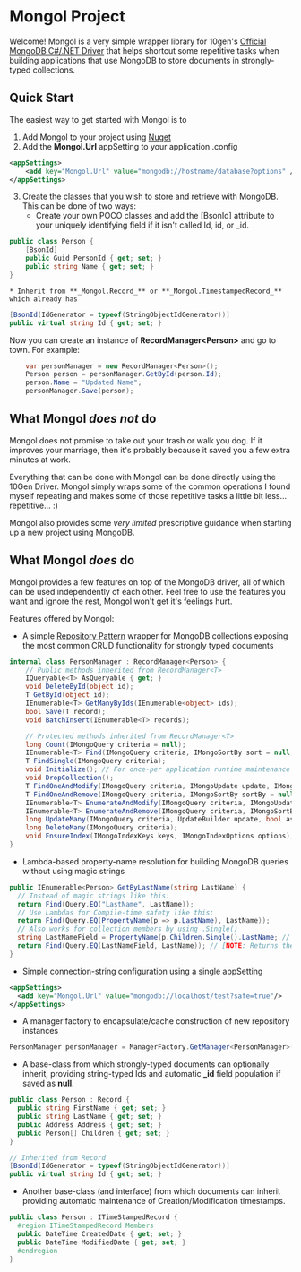 # Mongol Project
Welcome! Mongol is a very simple wrapper library for 10gen's [Official MongoDB C#/.NET Driver](http://www.mongodb.org/display/DOCS/CSharp+Language+Center) that helps shortcut some repetitive tasks when building applications that use MongoDB to store documents in strongly-typed collections.

## Quick Start
The easiest way to get started with Mongol is to

1. Add Mongol to your project using [Nuget](http://docs.nuget.org/docs/start-here/managing-nuget-packages-using-the-dialog)
2. Add the **Mongol.Url** appSetting to your application .config
```xml
<appSettings>
    <add key="Mongol.Url" value="mongodb://hostname/database?options" /> 
</appSettings>
```
3. Create the classes that you wish to store and retrieve with MongoDB.  This can be done of two ways:
    * Create your own POCO classes and add the [BsonId] attribute to your uniquely identifying field if it isn't  called Id, id, or _id.
```c#
public class Person {
    [BsonId]
    public Guid PersonId { get; set; }
    public string Name { get; set; }
}
```
    * Inherit from **_Mongol.Record_** or **_Mongol.TimestampedRecord_** which already has
```c#
[BsonId(IdGenerator = typeof(StringObjectIdGenerator))]
public virtual string Id { get; set; }
```

Now you can create an instance of **RecordManager\<Person\>** and go to town.  For example:

```c#
    var personManager = new RecordManager<Person>();
    Person person = personManager.GetById(person.Id);
    person.Name = "Updated Name";
    personManager.Save(person);
```

## What Mongol _does not_ do

Mongol does not promise to take out your trash or walk you dog. If it improves your marriage, then it's probably because it saved you a few extra minutes at work. 

Everything that can be done with Mongol can be done directly using the 10Gen Driver.  Mongol simply wraps some of the common operations I found myself repeating and makes some of those repetitive tasks a little bit less... repetitive... :) 

Mongol also provides some _very limited_ prescriptive guidance when starting up a new project using MongoDB. 

## What Mongol _does_ do

Mongol provides a few features on top of the MongoDB driver, all of which can be used independently of each other.  Feel free to use the features you want and ignore the rest, Mongol won't get it's feelings hurt.

Features offered by Mongol:

* A simple [Repository Pattern](http://martinfowler.com/eaaCatalog/repository.html) wrapper for MongoDB collections exposing the most common CRUD functionality for strongly typed documents 
```c#
internal class PersonManager : RecordManager<Person> {
    // Public methods inherited from RecordManager<T>
    IQueryable<T> AsQueryable { get; }
    void DeleteById(object id);
    T GetById(object id);
    IEnumerable<T> GetManyByIds(IEnumerable<object> ids);
    bool Save(T record);
    void BatchInsert(IEnumerable<T> records);

    // Protected methods inherited from RecordManager<T>
    long Count(IMongoQuery criteria = null);
    IEnumerable<T> Find(IMongoQuery criteria, IMongoSortBy sort = null, int? skip = null, int? limit = null);
    T FindSingle(IMongoQuery criteria);
    void Initialize(); // For once-per application runtime maintenance like Ensuring Indexes, Purging Data, Setting Conventions
    void DropCollection();
    T FindOneAndModify(IMongoQuery criteria, IMongoUpdate update, IMongoSortBy sortBy = null, bool returnModifiedVersion = true);
    T FindOneAndRemove(IMongoQuery criteria, IMongoSortBy sortBy = null);
    IEnumerable<T> EnumerateAndModify(IMongoQuery criteria, IMongoUpdate update, IMongoSortBy sortBy = null, bool returnModifiedVersion = true);
    IEnumerable<T> EnumerateAndRemove(IMongoQuery criteria, IMongoSortBy sortBy = null);
    long UpdateMany(IMongoQuery criteria, UpdateBuilder update, bool asUpsert = false);
    long DeleteMany(IMongoQuery criteria);
    void EnsureIndex(IMongoIndexKeys keys, IMongoIndexOptions options);
}
```
* Lambda-based property-name resolution for building MongoDB queries without using magic strings 
```c#
public IEnumerable<Person> GetByLastName(string LastName) {
  // Instead of magic strings like this:
  return Find(Query.EQ("LastName", LastName));
  // Use Lambdas for Compile-time safety like this:
  return Find(Query.EQ(PropertyName(p => p.LastName), LastName));
  // Also works for collection members by using .Single()
  string LastNameField = PropertyName(p.Children.Single().LastName; // Evaluates to "Children.LastName"
  return Find(Query.EQ(LastNameField, LastName)); // [NOTE: Returns the parent document]
}
```

* Simple connection-string configuration using a single appSetting
```xml
<appSettings>
  <add key="Mongol.Url" value="mongodb://localhost/test?safe=true"/>
</appSettings>
```

* A manager factory to encapsulate/cache construction of new repository instances

```c#
PersonManager personManager = ManagerFactory.GetManager<PersonManager>();
```

* A base-class from which strongly-typed documents can optionally inherit, providing string-typed Ids and automatic **_id** field population if saved as **null**.

```c#
public class Person : Record {
  public string FirstName { get; set; }
  public string LastName { get; set; }
  public Address Address { get; set; }
  public Person[] Children { get; set; }
}

// Inherited from Record
[BsonId(IdGenerator = typeof(StringObjectIdGenerator))]
public virtual string Id { get; set; }
```

* Another base-class (and interface) from which documents can inherit providing automatic maintenance of Creation/Modification timestamps.

```c#
public class Person : ITimeStampedRecord {
  #region ITimeStampedRecord Members
  public DateTime CreatedDate { get; set; }
  public DateTime ModifiedDate { get; set; }
  #endregion
}
```